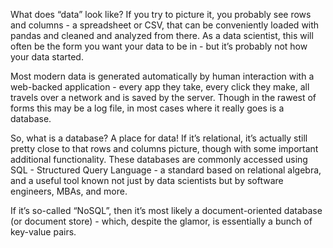 What does “data” look like? If you try to picture it, you probably see rows and columns - a spreadsheet or CSV, that can be conveniently loaded with pandas and cleaned and analyzed from there. As a data scientist, this will often be the form you want your data to be in - but it’s probably not how your data started.

Most modern data is generated automatically by human interaction with a web-backed application - every app they take, every click they make, all travels over a network and is saved by the server. Though in the rawest of forms this may be a log file, in most cases where it really goes is a database.

So, what is a database? A place for data! If it’s relational, it’s actually still pretty close to that rows and columns picture, though with some important additional functionality. These databases are commonly accessed using SQL - Structured Query Language - a standard based on relational algebra, and a useful tool known not just by data scientists but by software engineers, MBAs, and more.

If it’s so-called “NoSQL”, then it’s most likely a document-oriented database (or document store) - which, despite the glamor, is essentially a bunch of key-value pairs. 
